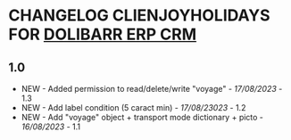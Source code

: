 # CHANGELOG CLIENJOYHOLIDAYS FOR [DOLIBARR ERP CRM](https://www.dolibarr.org)

## 1.0

- NEW - Added permission to read/delete/write "voyage" - *17/08/2023* - 1.3
- NEW - Add label condition (5 caract min) - *17/08/23023* - 1.2 
- NEW - Add "voyage" object + transport mode dictionary + picto - *16/08/2023* - 1.1
